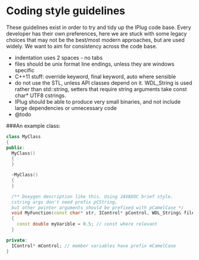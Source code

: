 # Coding style guidelines

These guidelines exist in order to try and tidy up the IPlug code base. Every developer has their own preferences, here we are stuck with some legacy choices that may not be the best/most modern approaches, but are used widely. We want to aim for consistency across the code base. 

* indentation uses 2 spaces - no tabs  
* files should be unix format line endings, unless they are windows specific
* C++11 stuff: override keyword, final keyword, auto where sensible  
* do not use the STL, unless API classes depend on it. WDL_String is used rather than std::string, setters that require string arguments take const char* UTF8 cstrings.  
* IPlug should be able to produce very small binaries, and not include large dependencies or unnecessary code  
* @todo

###An example class:

```C++
class MyClass
{
public:
  MyClass()
  {
  }

  ~MyClass()
  {
  }

  /** Doxygen description like this. Using JAVADOC brief style. 
  cstring args don't need prefix pCString, 
  but other pointer arguments should be prefixed with pCamelCase */
  void MyFunction(const char* str, IControl* pControl, WDL_String& fileName) const
  {
    const double myVarible = 0.5; // const where relevant
  }

private:
  IControl* mControl; // member variables have prefix mCamelCase
}
```
